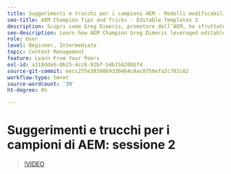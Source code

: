 ```yaml
---
title: Suggerimenti e trucchi per i campioni AEM - Modelli modificabili 2
seo-title: AEM Champion Tips and Tricks - Editable Templates 2
description: Scopri come Greg Dimeris, promotore dell’AEM, ha sfruttato i modelli modificabili in AEM Sites. Rivedi questi suggerimenti rapidi e prova subito a utilizzarli nella tua istanza.
seo-description: Learn how AEM Champion Greg Dimeris leveraged editable templates in AEM Sites. Review these quick tips and then give them a try in your instance today.
role: User
level: Beginner, Intermediate
topic: Content Management
feature: Learn From Your Peers
exl-id: a118dde6-0b25-4cc6-92bf-54b15620bbf4
source-git-commit: eecc275e38390b9330464c8ac0750efa2c702c82
workflow-type: tm+mt
source-wordcount: '39'
ht-degree: 0%

---
```


# Suggerimenti e trucchi per i campioni di AEM: sessione 2

>[!VIDEO](https://video.tv.adobe.com/v/3409427?quality=12&learn=on)
